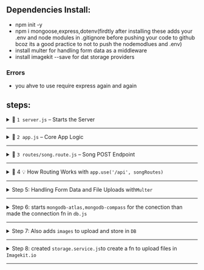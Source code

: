 ## Dependencies Install:
- npm init -y 
- npm i mongoose,express,dotenv(firdtly after installing these adds your .env and node modules in .gitignore before pushing your code to github bcoz its a good practice to not to push the nodemodlues and .env)
- install multer for handling form data as a middleware
- install imagekit --save for dat storage providers

### Errors
- you ahve to use require express again and again 

## steps:

<details>
<summary>⿡ <code>1 server.js</code> – Starts the Server</summary>

```js
const app = require('./src/app');

app.listen(3000, () => {
  console.log('Server is running on port 3000');
});

```

🔍 Why?

- Keeps server config separate from the main app logic

- Helps during testing (you can import app separately)

- Clean separation of starting vs handling logic


## 🛠 Best Practice

✅ Only keep app.listen() here
✅ No middleware or route logic

</details>

---


<details>
<summary>⿢ <code>2 app.js</code> – Core App Logic</summary>

```js
const express = require('express');
const app = express();

// Middleware to parse JSON
app.use(express.json());

// Later you'll add your routes here:
// const songRoutes = require('./routes/song.route');
//app.use('/api', songRoutes);

module.exports = app;
```

🔍 Why?

This is your Express application instance

It contains middleware (like express.json())

Also where you plug in your route files


🛠 Best Practice

✅ All your route files should be connected here
✅ Use this file as the main app logic for flexibility

</details>

---


<details>
<summary>⿣ <code>3 routes/song.route.js</code> – Song POST Endpoint</summary>const express = require('express');
const router = express.Router();

router.post('/songs', (req, res) => {
  const song = req.body;
  console.log(req.body);

  res.status(201).json({ 
    message: 'Song created successfully', 
    song: song 
  });
});

module.exports = router;

🔍 Why?

This handles all /songs POST requests

Keeps routing logic separate and organized

You can later add more routes in this file (GET, PUT, DELETE)


🛠 Best Practice

✅ Always use express.Router() for cleaner modular routes
✅ Export it and plug into app.js with a prefix (like /api)

</details>

---

<details>
<summary>⿤ 4 💡 How Routing Works with <code>app.use('/api', songRoutes)</code></summary>🧠 Step-by-step:

🔁 What you wrote:

const songRoutes = require('./src/routes/song.route');
app.use('/api', songRoutes);


---

🔍 What does this mean?

require('./src/routes/song.route')
You're importing all your route logic from song.route.js.

app.use('/api', songRoutes)
You're telling Express:

> “Hey Express, use all the routes from songRoutes, and prefix them with /api in the URL.”





---

📌 Why we do this?

To group all your backend API routes under a common prefix, like:

/api/songs

/api/users

/api/products


This is very common in real-world APIs to separate frontend paths (like /home) from backend API endpoints.


---

🧠 Real Example Breakdown:

Let’s say this is inside song.route.js:

router.post('/songs', (req, res) => {
  // logic
});

This means that inside the routes file, the path is just /songs.

But since we did:

app.use('/api', songRoutes);

Now the final route becomes:

/api/songs

So in Postman or frontend, you’ll send the request to:
http://localhost:3000/api/songs


---

🎨 Visual Breakdown

File	Code Snippet	Resulting URL

song.route.js	router.post('/songs', ...)	/songs (relative path)
app.js	app.use('/api', songRoutes)	/api/songs



---



POST /api/songs

✅ Why this matters:

Helps organize and namespace your routes (e.g. /api, /auth, /admin)

Avoids confusion when you scale your backend

Keeps route files clean by not repeating /api again and again


🛠 Best Practice

✅ Use meaningful prefixes (/api, /admin, etc.)
✅ Group route files per resource (e.g., song, user, playlist)

</details>


---

<details>
  <summary>Step 5: Handling Form Data and File Uploads with<code>Multer</code></summary>

  *📌 Problem Faced:*
  While testing with Postman, using only express.json() worked fine for raw data (like title, artist, mood).  
  But when switching to *form-data* and uploading a file, the server was receiving undefined.

  *🛠 Solution:*
  - Installed Multer to handle multipart/form-data (form data with files).
  - Configured Multer with memoryStorage() or diskStorage() depending on need.
  - Added .single('file') middleware inside the POST API to handle the file.

  *🔧 Sample Code:*

  ```js
  const multer = require('multer');
  const upload = multer({ storage: multer.memoryStorage() });

  router.post('/songs', upload.single('file'), (req, res) => {
    console.log(req.body); // Will now include text fields
    console.log(req.file); // Will now include uploaded file info

    res.status(201).json({
      message: 'Song created successfully',
      data: req.body,
    });
  });
  ```

✅ Key Notes:

'file' in upload.single('file') must match the key used in Postman form-data.

Without Multer, Express cannot parse form-data containing files.

also use .array instead of .single when you are sending multiple files


</details>

---

<details>
  <summary>Step 6: starts <code>mongodb-atlas,mongodb-compass</code> for the conection than made the connection fn in <code>db.js</code></summary>

  *📌 Solution:*
- starts the mongodb atlas , compass put the url in .env than require it in server.js 
- made a file db.js than made the conection fn and require it in server.js


</details>

---

<details>
  <summary>Step 7: Also adds <code>images</code> to upload and store in  <code>DB</code></summary>

  *📌 Solution:*
- change the multer inside the post api for uploading of multiple files

</details>

---


<details>
  <summary>Step 8: created  <code>storage.service.js</code>to create a fn to upload files in <code>Imagekit.io</code></summary>

  *📌 Solution:*
- created the fn uploadfile() to store the images or audios into imagekit this fn receive a parameter
- inside of song.routes.js we will import this fn and when request is send along with the data from the postman than image and aaaudio will be passed to thsi fn as an argument and it will stores them in Moody-Player folder
- tha it will return the urls of both 
</details>

---
